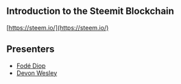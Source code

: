 ## Introduction to the Steemit Blockchain
[https://steem.io/](https://steem.io/)

## Presenters
+ [Fodé Diop](https://steemit.com/@fode)
+ [Devon Wesley](https://steemit.com/@jusdev89)
